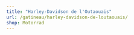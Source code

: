 ```yaml
---
title: "Harley-Davidson de l'Outaouais"
url: /gatineau/harley-davidson-de-loutaouais/
shop: Motorrad
---
```

